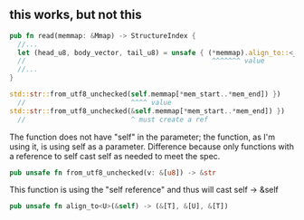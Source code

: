 
## this works, but not this

```rust
pub fn read(memmap: &Mmap) -> StructureIndex {
  //...
  let (head_u8, body_vector, tail_u8) = unsafe { (*memmap).align_to::<__m128>() };
  //                                              ^^^^^^^ value
  //...
}

std::str::from_utf8_unchecked(self.memmap[*mem_start..*mem_end]) })
  //                          ^^^^ value
std::str::from_utf8_unchecked(&self.memmap[*mem_start..*mem_end]) })
  //                          ^ must create a ref

```


The function does not have "self" in the parameter; the function, as I'm using it, is using self as a parameter. Difference because only functions with a reference to self cast self as needed to meet the spec.
```rust
pub unsafe fn from_utf8_unchecked(v: &[u8]) -> &str
```

This function is using the "self reference" and thus will cast self -> &self

```rust
pub unsafe fn align_to<U>(&self) -> (&[T], &[U], &[T])
```
